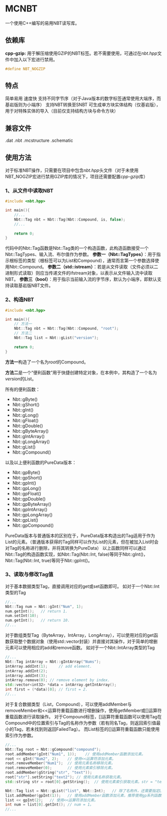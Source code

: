 # MCNBT

一个使用C++编写的易用NBT读写库。

## 依赖库

**cpp-gzip:** 用于解压缩使用GZIP的NBT标签。若不需要使用，可通过在*nbt.hpp*文件中加入以下宏进行禁用。

```cpp
#define NBT_NOGZIP
```

## 特点

简单易用
速度快
支持不同字节序（对于Java版本的数字标签通常使用大端序，而基岩版则为小端序）
支持NBT转换至SNBT
可生成单方块实体结构（仅基岩版），用于对特殊实体的导入（目前仅支持结构方块与命令方块）

## 兼容文件

.dat
.nbt
.mcstructure
.schematic

## 使用方法

对于标准NBT操作，只需要在项目中包含*nbt.hpp*头文件（对于未使用NBT_NOGZIP宏进行禁用GZIP库的情况下，项目还需要配置*cpp-gzip*库）

### 1、从文件中读取NBT

```cpp
#include <nbt.hpp>

int main(){
    //...
    Nbt::Tag nbt = Nbt::Tag(Nbt::Compound, is, false);
    //...
    
    return 0;
}
```

代码中的Nbt::Tag函数是Nbt::Tag类的一个构造函数，此构造函数接受一个Nbt::TagTypes、输入流、布尔值作为参数。
**参数一（Nbt::TagTypes）**：用于指示根标签的类型（根标签可以为List和Compound），通常而言第一个参数选择使用Nbt::Compound。
**参数二（std::istream）**：若是从文件读取（文件必须以二进制形式读取）则应当传递文件的ifstream对象，以表示从文件输入流中读取NBT。
**参数三（bool）**：用于指示当前输入流的字节序，默认为小端序，即默认支持读取基岩版NBT文件。

### 2、构造NBT

```cpp
#include <nbt.hpp>

int main(){
    // 方法一
    Nbt::Tag nbt = Nbt::Tag(Nbt::Compound, "root");
    // 方法二
    Nbt::Tag list = Nbt::gList("version");
    
    return 0;
}
```

**方法一**构造了一个名为*root*的Compound。

**方法二**是一个“便利函数”用于快捷创建特定对象，在本例中，其构造了一个名为*version*的List。

所有的便利函数：

- Nbt::gByte()
- Nbt::gShort()
- Nbt::gInt()
- Nbt::gLong()
- Nbt::gFloat()
- Nbt::gDouble()
- Nbt::gByteArray()
- Nbt::gIntArray()
- Nbt::gLongArray()
- Nbt::gList()
- Nbt::gCompound()

以及以上便利函数的PureData版本：

- Nbt::gpByte()
- Nbt::gpShort()
- Nbt::gpInt()
- Nbt::gpLong()
- Nbt::gpFloat()
- Nbt::gpDouble()
- Nbt::gpByteArray()
- Nbt::gpIntArray()
- Nbt::gpLongArray()
- Nbt::gpList()
- Nbt::gpCompound()

PureData版本与普通版本的区别在于，PureData版本构造出的Tag适用于作为List的元素。（普通版本获得的Tag同样可以作为List的元素，但在被加入List时会对Tag的名称进行删除，并将其转换为PureData）
以上函数同样可以通过Nbt::Tag的构造函数实现，如Nbt::Tag(Nbt::Int, false)等同于Nbt::gInt()，Nbt::Tag(Nbt::Int, true)等同于Nbt::gpInt()。

### 3、读取与修改Tag值

对于基本数据类型Tag，直接调用对应的get或set函数即可。
如对于一个Nbt::Int类型的Tag

```cpp
//...
Nbt::Tag num = Nbt::gInt("Num", 1);
num.getInt();	// return 1.
num.setInt(10);
num.getInt();	// return 10.
//...
```

对于数组类型Tag（ByteArray，IntArray，LongArray），可以使用对应的get函数获取整个数据对象（使用std::vector封装）并直接对其操作，对于简单的增删元素可以使用相应的add和remove函数。
如对于一个Nbt::IntArray类型的Tag

```cpp
//...
Nbt::Tag intArray = Nbt::gIntArray("Nums");
intArray.addInt(1);		// add element.
intArray.addInt(2);
intArray.addInt(3);
intArray.remove(0);	// remove element by index.
std::vector<int32> *data = intArray.getIntArray();
int first = (*data)[0];	// first = 2.
//...
```

对于复合数据类型（List，Compound），可以使用addMember与removeMember和<<运算符重载函数进行增删操作，使用getMember或[]运算符重载函数进行读取操作。
对于Compound标签，[]运算符重载函数可以使用Tag在Compound中的位置索引与Tag的名称作为参数（若有同名Tag，则返回索引值最小的Tag，若未找到则返回FailedTag）。
而List标签的[]运算符重载函数只能使用索引作为参数。

```cpp
//...
Nbt::Tag root = Nbt::gCompound("compound");
root.addMember(gInt("Num1", 1));	// 使用addMember函数添加元素。
root << gInt("Num2", 2);	// 使用<<运算符添加元素。
root.removeMember("Num1");	// 使用元素名称移除元素。
root.removeMember(0);		// 使用元素索引移除元素。
root.addMember(gString("str", "text"));
root["str"].setString("text2");	// 使用元素名称获取元素。
std::string str = root[0].getString();	// 使用元素索引获取元素。str = "text2"。

Nbt::Tag list = Nbt::gList("list", Nbt::Int);	// 除了名称外，还需要指定List内元素的数据类型。
list.addMember(gpInt(1));	// 使用addMember函数添加元素，推荐使用gp系列函数构造List内的元素。
list << gpInt(2);	// 使用<<运算符添加元素。
int num = list[0].getInt();	// num = 1。
//...
```



